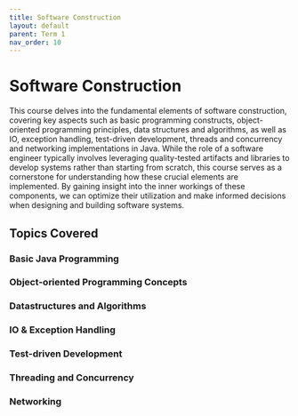 ```yaml
---
title: Software Construction
layout: default
parent: Term 1
nav_order: 10
---
```


# Software Construction

This course delves into the fundamental elements of software construction, covering key aspects such as basic programming constructs, object-oriented programming principles, data structures and algorithms, as well as IO, exception handling, test-driven development, threads and concurrency and networking implementations in Java. While the role of a software engineer typically involves leveraging quality-tested artifacts and libraries to develop systems rather than starting from scratch, this course serves as a cornerstone for understanding how these crucial elements are implemented. By gaining insight into the inner workings of these components, we can optimize their utilization and make informed decisions when designing and building software systems.

## Topics Covered

### Basic Java Programming

### Object-oriented Programming Concepts

### Datastructures and Algorithms

### IO & Exception Handling

### Test-driven Development

### Threading and Concurrency

### Networking